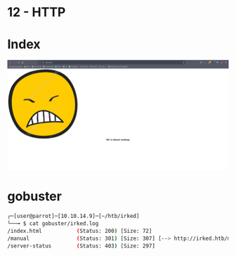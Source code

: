 # 12 - HTTP

# Index
![](vx_images/5074632505588.png)

# gobuster
```bash
┌─[user@parrot]─[10.10.14.9]─[~/htb/irked]
└──╼ $ cat gobuster/irked.log 
/index.html           (Status: 200) [Size: 72]
/manual               (Status: 301) [Size: 307] [--> http://irked.htb/manual/]
/server-status        (Status: 403) [Size: 297]
```